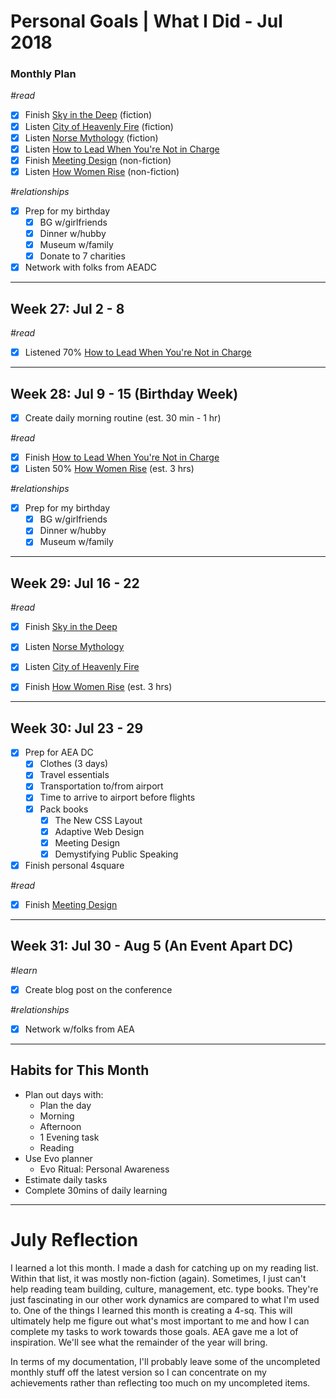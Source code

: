 Personal Goals | What I Did - Jul 2018
==============

### Monthly Plan
_#read_
- [x] Finish [Sky in the Deep](https://www.goodreads.com/book/show/34726469-sky-in-the-deep1) (fiction)
- [x] Listen [City of Heavenly Fire](https://www.goodreads.com/book/show/8755785-city-of-heavenly-fire) (fiction)
- [x] Listen [Norse Mythology](https://www.goodreads.com/book/show/37903770-norse-mythology) (fiction) 
- [x] Listen [How to Lead When You're Not in Charge](https://www.goodreads.com/book/show/33098700-how-to-lead-when-you-re-not-in-charge)
- [x] Finish [Meeting Design](https://www.goodreads.com/book/show/36687954-meeting-design) (non-fiction)
- [x] Listen [How Women Rise](https://www.goodreads.com/book/show/36204301-how-women-rise) (non-fiction)

_#relationships_
- [x] Prep for my birthday
  - [x] BG w/girlfriends
  - [x] Dinner w/hubby
  - [x] Museum w/family
  - [x] Donate to 7 charities 
- [x] Network with folks from AEADC

---

## Week 27: Jul 2 - 8

_#read_
- [x] Listened 70% [How to Lead When You're Not in Charge](https://www.goodreads.com/book/show/33098700-how-to-lead-when-you-re-not-in-charge?from_search=true)
  
---

## Week 28: Jul 9 - 15 (Birthday Week)

- [x] Create daily morning routine (est. 30 min - 1 hr)

_#read_
- [x] Finish [How to Lead When You're Not in Charge](https://www.goodreads.com/book/show/33098700-how-to-lead-when-you-re-not-in-charge)
- [x] Listen 50% [How Women Rise](https://www.goodreads.com/book/show/36204301-how-women-rise) (est. 3 hrs) 

_#relationships_
- [x] Prep for my birthday
  - [x] BG w/girlfriends
  - [x] Dinner w/hubby
  - [x] Museum w/family

---

## Week 29: Jul 16 - 22
_#read_
- [x] Finish [Sky in the Deep](https://www.goodreads.com/book/show/34726469-sky-in-the-deep1)
- [x] Listen [Norse Mythology](https://www.goodreads.com/book/show/37903770-norse-mythology)
- [x] Listen [City of Heavenly Fire](https://www.goodreads.com/book/show/8755785-city-of-heavenly-fire)
- [x] Finish [How Women Rise](https://www.goodreads.com/book/show/36204301-how-women-rise) (est. 3 hrs)


---

## Week 30: Jul 23 - 29

- [x] Prep for AEA DC
  - [x] Clothes (3 days)
  - [x] Travel essentials
  - [x] Transportation to/from airport
  - [x] Time to arrive to airport before flights
  - [x] Pack books 
    - [x] The New CSS Layout
    - [x] Adaptive Web Design
    - [x] Meeting Design
    - [x] Demystifying Public Speaking
- [x] Finish personal 4square
    
_#read_
- [x] Finish [Meeting Design](https://www.goodreads.com/book/show/36687954-meeting-design) 

---

## Week 31: Jul 30 - Aug 5 (An Event Apart DC)

_#learn_
- [x] Create blog post on the conference

_#relationships_
- [x] Network w/folks from AEA

---

## Habits for This Month
- Plan out days with: 
  - Plan the day
  - Morning
  - Afternoon
  - 1 Evening task
  - Reading
- Use Evo planner
  - Evo Ritual: Personal Awareness
- Estimate daily tasks
- Complete 30mins of daily learning

---


# July Reflection
I learned a lot this month. I made a dash for catching up on my reading list. Within that list, it was mostly non-fiction (again). Sometimes, I just can't help reading team building, culture, management, etc. type books. They're just fascinating in our other work dynamics are compared to what I'm used to. One of the things I learned this month is creating a 4-sq. This will ultimately help me figure out what's most important to me and how I can complete my tasks to work towards those goals. AEA gave me a lot of inspiration. We'll see what the remainder of the year will bring. 

In terms of my documentation, I'll probably leave some of the uncompleted monthly stuff off the latest version so I can concentrate on my achievements rather than reflecting too much on my uncompleted items. 
